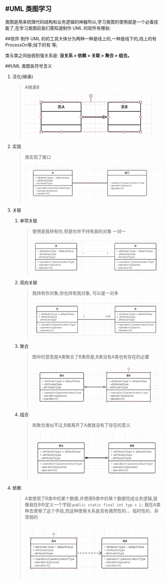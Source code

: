 #UML 类图学习
---
类图是用来梳理代码结构和业务逻辑的神器所以,学习类图的使用就是一个必备技能了,在学习类图前我们需知道制作 UML 的软件有哪些:

##软件
制作 UML 的的工具大体分为两种一种是线上的,一种是线下的,线上的有ProcessOn等;线下的有 等;

 类与类之间由弱到强关系是: **没关系 > 依赖 > 关联 > 聚合 > 组合。**

##UML 类图各符号含义
1. 泛化(继承)
	>A继承B
	>
	> ![UML_Inherit](img/UML_Inherit.png)

2. 实现
 	> 类实现了接口
	>
	> ![UML_achieve](img/UML_achieve.PNG)

3. 关联
	1. 单项关联
		> 使用是我持有你,但是你并不持有我的对象
		> 一对一
		> 
		> ![UML_SingleAssociation](img/UML_SingleAssociation.PNG)
	2. 双向关联
		> 我持有你对象,你也持有我对象,
		> 可以是一对多
		> 
		> ![MUL_MultipleAssociation](img/MUL_MultipleAssociation.PNG)
	3. 聚合
		>图中的意思是A类聚合了B类但是,B类没有A类也有存在的必要
		>
		> ![UML_polymerization](img/UML_polymerization.PNG)
	4. 组合
		> 和聚合类似不过,B类离开了A类就没有了存在的意义
		> 
		> ![UML_combination](img/UML_combination.PNG)
4. 依赖
	> A类使用了B类中的某个数据,并使用B类中的某个数据完成业务逻辑,就像我在B中定义一个字段:`public static final int typ = 1;` 我在A类种去使用了这个字段,而这种使用关系是具有偶然性的、、临时性的、非常弱的
	> 
	> ![UML_rely](img/UML_rely.PNG)
